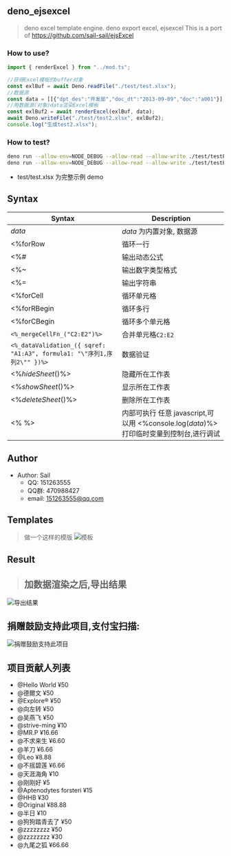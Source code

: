 deno_ejsexcel
--------
> deno excel template engine. deno export excel, ejsexcel
> This is a port of https://github.com/sail-sail/ejsExcel

### How to use?
```ts
import { renderExcel } from "../mod.ts";

//获得Excel模板的buffer对象
const exlBuf = await Deno.readFile("./test/test.xlsx");
//数据源
const data = [[{"dpt_des":"开发部","doc_dt":"2013-09-09","doc":"a001"}],[{"pt":"pt1","des":"des1","due_dt":"2013-08-07","des2":"2013-12-07"},{"pt":"pt1","des":"des1","due_dt":"2013-09-14","des2":"des21"}]];
//用数据源(对象)data渲染Excel模板
const exlBuf2 = await renderExcel(exlBuf, data);
await Deno.writeFile("./test/test2.xlsx", exlBuf2);
console.log("生成test2.xlsx");
```
   
### How to test?
```bash
deno run --allow-env=NODE_DEBUG --allow-read --allow-write ./test/testExcel.ts
deno run --allow-env=NODE_DEBUG --allow-read --allow-write ./test/testExcel2.ts
```
- test/test.xlsx 为完整示例 demo

## Syntax

| Syntax                | Description                               |
|-----------------------|-------------------------------------------|
| _data_                | _data_ 为内置对象, 数据源                   |
| <%forRow              | 循环一行                                  |
| <%#                   | 输出动态公式                               |
| <%~                   | 输出数字类型格式                           |
| <%=                   | 输出字符串                                |
| <%forCell             | 循环单元格                                |
| <%forRBegin           | 循环多行                                  |
| <%forCBegin           | 循环多个单元格                             |
| `<%_mergeCellFn_("C2:E2")%>`     | 合并单元格`C2:E2`                   |
| `<%_dataValidation_({ sqref: "A1:A3", formula1: "\"序列1,序列2\"" })%>`     | 数据验证 |
| <%_hideSheet_()%>     | 隐藏所在工作表                             |
| <%_showSheet_()%>     | 显示所在工作表                             |
| <%_deleteSheet_()%>   | 删除所在工作表                             |
| <%   %>               | 内部可执行 任意 javascript,可以用 <%console.log(_data_)%> 打印临时变量到控制台,进行调试 |

## Author
+ Author: Sail  
    - QQ: 151263555  
    - QQ群: 470988427  
    - email: 151263555@qq.com 

## Templates
> 做一个这样的模版
![模板](http://dn-cnode.qbox.me/Frs_RuLXJxYQgYoIUhGJJ1zspCJE)

## Result
> ## 加数据渲染之后,导出结果
![导出结果](http://dn-cnode.qbox.me/FnRDa5Zyjg-dI7ykCNR0T8SorWyC)


## 捐赠鼓励支持此项目,支付宝扫描:
![捐赠鼓励支持此项目](http://dn-cnode.qbox.me/FucPKV4XWewhakoqTSngU3AsaP0Z)

## 项目贡献人列表
- @Hello World  ¥50
- @德爾文  ¥50
- @Explore®  ¥50
- @向左转  ¥50
- @吴燕飞  ¥50
- @strive-ming  ¥10
- @MR.P  ¥16.66
- @不求来生  ¥6.60
- @羊刀  ¥6.66
- @Leo  ¥8.88
- @不摇碧莲  ¥6.66
- @天涯海角  ¥10
- @刚刚好  ¥5
- @Aptenodytes forsteri  ¥15
- @HHB  ¥30
- @Original  ¥88.88
- @半日  ¥10
- @狗狗踏青去了  ¥50
- @zzzzzzzz  ¥50
- @zzzzzzzz  ¥30
- @九尾之狐  ¥66.66
